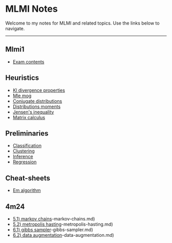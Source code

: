 # MLMI Notes

Welcome to my notes for MLMI and related topics. Use the links below to navigate.

---

## Mlmi1

- [Exam contents](MLMI1/exam-contents.md)

## Heuristics

- [Kl divergence properties](MLMI1/heuristics/KL-divergence-properties.md)
- [Mle mog](MLMI1/heuristics/MLE-MoG.md)
- [Conjugate distributions](MLMI1/heuristics/conjugate-distributions.md)
- [Distributions moments](MLMI1/heuristics/distributions-moments.md)
- [Jensen's inequality](MLMI1/heuristics/jensen's-inequality.md)
- [Matrix calculus](MLMI1/heuristics/matrix-calculus.md)

## Preliminaries

- [Classification](MLMI1/preliminaries/classification.md)
- [Clustering](MLMI1/preliminaries/clustering.md)
- [Inference](MLMI1/preliminaries/inference.md)
- [Regression](MLMI1/preliminaries/regression.md)

## Cheat-sheets

- [Em algorithm](MLMI1/cheat-sheets/EM-algorithm.md)

## 4m24

- [5.1) markov chains](4M24/5.1)-markov-chains.md)
- [5.2) metropolis hasting](4M24/5.2)-metropolis-hasting.md)
- [6.1) gibbs sampler](4M24/6.1)-gibbs-sampler.md)
- [6.2) data augmentation](4M24/6.2)-data-augmentation.md)


